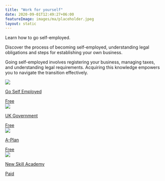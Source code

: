```yaml
---
title: "Work for yourself"
date: 2020-09-01T12:49:27+06:00
featureImage: images/ma/placeholder.jpeg
layout: static
---
```


Learn how to go self-employed.

Discover the process of becoming self-employed, understanding legal obligations and steps for establishing your own business.

Going self-employed involves registering your business, managing taxes, and understanding legal requirements. Acquiring this knowledge empowers you to navigate the transition effectively.

<a class="ma-link" href="https://goselfemployed.co/become-self-employed/"><div class="ma-card ma-card-Learning"><div class="ma-icon"><img src ="/images/Icon-check - learning - opacity.svg"/></div><div class="ma-name"><p>Go Self Employed</p></div><div class="ma-paid-text"><span>Free</span></div></div></a><a class="ma-link" href="https://www.gov.uk/set-up-self-employed"><div class="ma-card ma-card-Learning"><div class="ma-icon"><img src ="/images/Icon-check - learning - opacity.svg"/></div><div class="ma-name"><p>UK Government</p></div><div class="ma-paid-text"><span>Free</span></div></div></a><a class="ma-link" href="https://blog.aplan.co.uk/how-to-go-self-employed/"><div class="ma-card ma-card-Learning"><div class="ma-icon"><img src ="/images/Icon-check - learning - opacity.svg"/></div><div class="ma-name"><p>A-Plan</p></div><div class="ma-paid-text"><span>Free</span></div></div></a><a class="ma-link" href="https://www.awin1.com/cread.php?awinmid=31125&awinaffid=1198638&ued=https%3A%2F%2Fnewskillsacademy.co.uk%2F"><div class="ma-card ma-card-Learning"><div class="ma-icon"><img src ="/images/Icon-pound - learning - opacity.svg"/></div><div class="ma-name"><p>New Skill Academy</p></div><div class="ma-paid-text"><span>Paid</span></div></div></a>  

<br/><br/>






